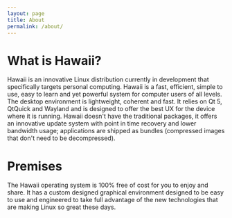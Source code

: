 ```yaml
---
layout: page
title: About
permalink: /about/
---
```


# What is Hawaii?

Hawaii is an innovative Linux distribution currently in development that specifically targets personal computing.
Hawaii is a fast, efficient, simple to use, easy to learn and yet powerful system for computer users of all levels.
The desktop environment is lightweight, coherent and fast. It relies on Qt 5, QtQuick and Wayland and is designed to offer the best UX for the device where it is running.
Hawaii doesn't have the traditional packages, it offers an innovative update system with point in time recovery and lower bandwidth usage; applications are shipped as bundles (compressed images that don't need to be decompressed).

# Premises

The Hawaii operating system is 100% free of cost for you to enjoy and share.
It has a custom designed graphical environment designed to be easy to use and engineered to take full advantage of the new technologies that are making Linux so great these days.
